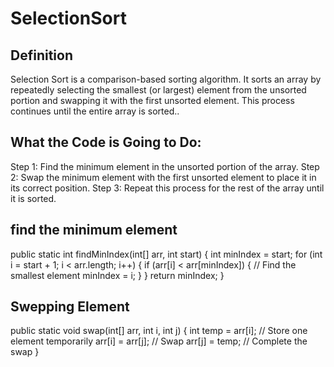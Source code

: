 # SelectionSort

  
##  Definition
  
Selection Sort is a comparison-based sorting algorithm. It sorts an array by repeatedly selecting the smallest (or largest) element from the unsorted portion and swapping it with the first unsorted element. This process continues until the entire array is sorted..

## What the Code is Going to Do:
Step 1: Find the minimum element in the unsorted portion of the array.
Step 2: Swap the minimum element with the first unsorted element to place it in its correct position.
Step 3: Repeat this process for the rest of the array until it is sorted.

## find the minimum element
public static int findMinIndex(int[] arr, int start) {
    int minIndex = start;
    for (int i = start + 1; i < arr.length; i++) {
        if (arr[i] < arr[minIndex]) {  // Find the smallest element
            minIndex = i;
        }
    }
    return minIndex;
}

## Swepping Element
public static void swap(int[] arr, int i, int j) {
    int temp = arr[i];  // Store one element temporarily
    arr[i] = arr[j];    // Swap
    arr[j] = temp;      // Complete the swap
}



